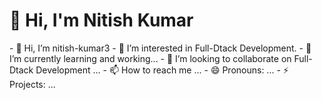 
<h1>  👋 Hi, I'm Nitish Kumar  </h1>
- 👋 Hi, I’m nitish-kumar3
- 👀 I’m interested in Full-Dtack Development.
- 🌱 I’m currently learning and working...
- 💞️ I’m looking to collaborate on Full-Dtack Development ...
- 📫 How to reach me ...
- 😄 Pronouns: ...
- ⚡ Projects: ...
